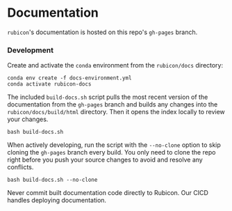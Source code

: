# Documentation

`rubicon`'s documentation is hosted on this repo's `gh-pages` branch.

### Development

Create and activate the ``conda`` environment from the ``rubicon/docs`` directory:

```
conda env create -f docs-environment.yml
conda activate rubicon-docs
```

The included `build-docs.sh` script pulls the most recent version of the documentation from the `gh-pages` branch 
and builds any changes into the `rubicon/docs/build/html` directory. Then it opens the index locally to review your
changes.

```
bash build-docs.sh
```

When actively developing, run the script with the `--no-clone` option to skip cloning the `gh-pages` branch every 
build. You only need to clone the repo right before you push your source changes to avoid and resolve any conflicts.

```
bash build-docs.sh --no-clone
```

Never commit built documentation code directly to Rubicon. Our CICD handles deploying documentation.
